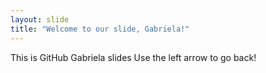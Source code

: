 ```yaml
---
layout: slide
title: "Welcome to our slide, Gabriela!"
---
```

This is GitHub Gabriela slides
Use the left arrow to go back!
